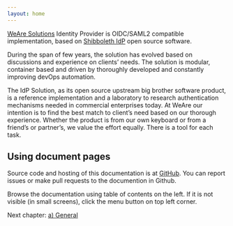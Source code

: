 ```yaml
---
layout: home
---
```

[WeAre Solutions](https://www.weare.fi/) Identity Provider is OIDC/SAML2 compatible implementation, based on [Shibboleth IdP](https://shibboleth.atlassian.net/wiki/spaces/IDP4/overview) open source software.

During the span of few years, the solution has evolved based on discussions and experience on clients’ needs. The solution is modular, container based and driven by thoroughly developed and constantly improving devOps automation.

The IdP Solution, as its open source upstream big brother software product, is a reference implementation and a laboratory to research authentication mechanisms needed in commercial enterprises today. At WeAre our intention is to find the best match to client’s need based on our thorough experience. Whether the product is from our own keyboard or from a friend’s or partner’s, we value the effort equally. There is a tool for each task.

## Using document pages

Source code and hosting of this documentation is at [GitHub](https://github.com/klaalo/ip-idp-documentation). You can report issues or make pull requests to the documention in Github.

Browse the documentation using table of contents on the left. If it is not visible (in small screens), click the menu button on top left corner.

Next chapter: [a) General](./_pages/a-general/)